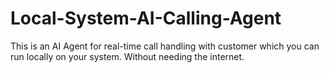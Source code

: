 # Local-System-AI-Calling-Agent
This is an AI Agent for real-time call handling with customer which you can run locally on your system. Without needing the internet.

